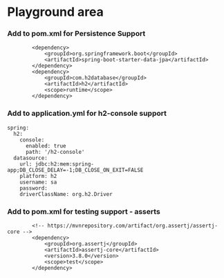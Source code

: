 # Playground area


### Add to pom.xml for Persistence Support
```
		<dependency>
			<groupId>org.springframework.boot</groupId>
			<artifactId>spring-boot-starter-data-jpa</artifactId>
		</dependency>
		<dependency>
			<groupId>com.h2database</groupId>
			<artifactId>h2</artifactId>
			<scope>runtime</scope>
		</dependency>
```

### Add to application.yml for h2-console support

```
spring:
  h2:
    console:
      enabled: true
      path: '/h2-console'
  datasource:
    url: jdbc:h2:mem:spring-app;DB_CLOSE_DELAY=-1;DB_CLOSE_ON_EXIT=FALSE
    platform: h2
    username: sa
    password:
    driverClassName: org.h2.Driver
```


### Add to pom.xml for testing support - asserts
```
        <!-- https://mvnrepository.com/artifact/org.assertj/assertj-core -->
        <dependency>
            <groupId>org.assertj</groupId>
            <artifactId>assertj-core</artifactId>
            <version>3.8.0</version>
            <scope>test</scope>
        </dependency>
```